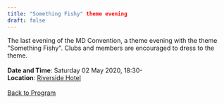 ```yaml
---
title: "Something Fishy" theme evening
draft: false
---
```


The last evening of the MD Convention, a theme evening with the theme "Something Fishy". Clubs and members are encouraged to dress to the theme.
\
\
**Date and Time**: Saturday 02 May 2020, 18:30- \
**Location**: [Riverside Hotel](/venue)
\
\
[Back to Program](/program)
